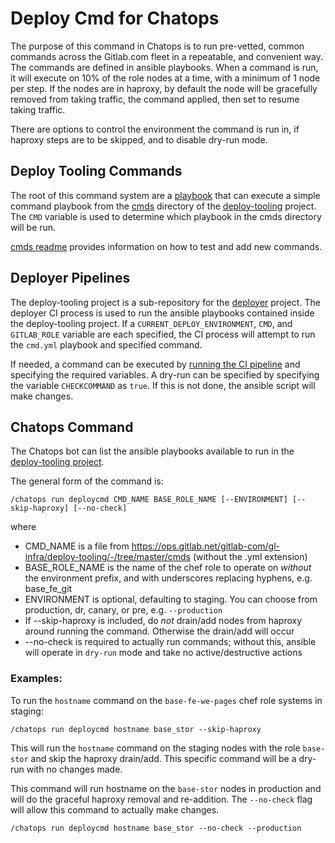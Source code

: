 # Deploy Cmd for Chatops

The purpose of this command in Chatops is to run pre-vetted, common commands
across the Gitlab.com fleet in a repeatable, and convenient way. The commands
are defined in ansible playbooks. When a command is run, it will execute on
10% of the role nodes at a time, with a minimum of 1 node per step. If the
nodes are in haproxy, by default the node will be gracefully removed from
taking traffic, the command applied, then set to resume taking traffic.

There are options to control the environment the command is run in, if haproxy
steps are to be skipped, and to disable dry-run mode.

## Deploy Tooling Commands

The root of this command system are a [playbook](https://ops.gitlab.net/gitlab-com/gl-infra/deploy-tooling/blob/master/cmd.yml)
that can execute a simple command playbook from the [cmds](https://ops.gitlab.net/gitlab-com/gl-infra/deploy-tooling/tree/master/cmds)
directory of the [deploy-tooling](https://ops.gitlab.net/gitlab-com/gl-infra/deploy-tooling)
project. The `CMD` variable is used to determine which playbook in the cmds
directory will be run.

[cmds readme](https://ops.gitlab.net/gitlab-com/gl-infra/deploy-tooling/blob/master/cmds/README.md)
provides information on how to test and add new commands.

## Deployer Pipelines

The deploy-tooling project is a sub-repository for the [deployer](https://ops.gitlab.net/gitlab-com/gl-infra/deployer)
project. The deployer CI process is used to run the ansible playbooks contained
inside the deploy-tooling project. If a `CURRENT_DEPLOY_ENVIRONMENT`,
`CMD`, and `GITLAB_ROLE` variable are each specified, the CI process will
attempt to run the `cmd.yml` playbook and specified command.

If needed, a command can be executed by [running the CI pipeline](https://ops.gitlab.net/gitlab-com/gl-infra/deployer/pipelines/new)
and specifying the required variables. A dry-run can be specified by
specifying the variable `CHECKCOMMAND` as `true`. If this is not done, the
ansible script will make changes.

## Chatops Command

The Chatops bot can list the ansible playbooks available to run in the
[deploy-tooling project](https://ops.gitlab.net/gitlab-com/gl-infra/deploy-tooling).

The general form of the command is:
```
/chatops run deploycmd CMD_NAME BASE_ROLE_NAME [--ENVIRONMENT] [--skip-haproxy] [--no-check]
```

where 
* CMD_NAME is a file from https://ops.gitlab.net/gitlab-com/gl-infra/deploy-tooling/-/tree/master/cmds
    (without the .yml extension)
* BASE_ROLE_NAME is the name of the chef role to operate on *without* the 
    environment prefix, and with underscores replacing hyphens, e.g. base_fe_git
* ENVIRONMENT is optional, defaulting to staging.  You can choose from
    production, dr, canary, or pre, e.g. `--production`
* If --skip-haproxy is included, do *not* drain/add nodes from haproxy around
    running the command.  Otherwise the drain/add will occur
* --no-check is required to actually run commands; without this, ansible will
     operate in `dry-run` mode and take no active/destructive actions

### Examples:
To run the `hostname` command on the `base-fe-we-pages` chef role systems in staging:
```
/chatops run deploycmd hostname base_stor --skip-haproxy
```
This will run the `hostname` command on the staging nodes with the role
`base-stor` and skip the haproxy drain/add. This specific command will be
a dry-run with no changes made.

This command will run hostname on the `base-stor` nodes in production
and will do the graceful haproxy removal and re-addition. The
`--no-check` flag will allow this command to actually make changes.
```
/chatops run deploycmd hostname base_stor --no-check --production
```


